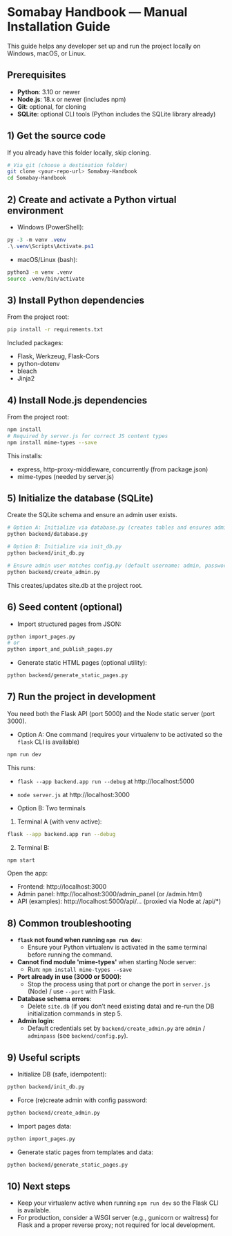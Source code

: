 # Somabay Handbook — Manual Installation Guide

This guide helps any developer set up and run the project locally on Windows, macOS, or Linux.

## Prerequisites
- **Python**: 3.10 or newer
- **Node.js**: 18.x or newer (includes npm)
- **Git**: optional, for cloning
- **SQLite**: optional CLI tools (Python includes the SQLite library already)

## 1) Get the source code
If you already have this folder locally, skip cloning.

```bash
# Via git (choose a destination folder)
git clone <your-repo-url> Somabay-Handbook
cd Somabay-Handbook
```

## 2) Create and activate a Python virtual environment
- Windows (PowerShell):
```powershell
py -3 -m venv .venv
.\.venv\Scripts\Activate.ps1
```
- macOS/Linux (bash):
```bash
python3 -m venv .venv
source .venv/bin/activate
```

## 3) Install Python dependencies
From the project root:
```bash
pip install -r requirements.txt
```
Included packages:
- Flask, Werkzeug, Flask-Cors
- python-dotenv
- bleach
- Jinja2

## 4) Install Node.js dependencies
From the project root:
```bash
npm install
# Required by server.js for correct JS content types
npm install mime-types --save
```
This installs:
- express, http-proxy-middleware, concurrently (from package.json)
- mime-types (needed by server.js)

## 5) Initialize the database (SQLite)
Create the SQLite schema and ensure an admin user exists.
```bash
# Option A: Initialize via database.py (creates tables and ensures admin)
python backend/database.py

# Option B: Initialize via init_db.py
python backend/init_db.py

# Ensure admin user matches config.py (default username: admin, password: adminpass)
python backend/create_admin.py
```
This creates/updates site.db at the project root.

## 6) Seed content (optional)
- Import structured pages from JSON:
```bash
python import_pages.py
# or
python import_and_publish_pages.py
```
- Generate static HTML pages (optional utility):
```bash
python backend/generate_static_pages.py
```

## 7) Run the project in development
You need both the Flask API (port 5000) and the Node static server (port 3000).

- Option A: One command (requires your virtualenv to be activated so the `flask` CLI is available)
```bash
npm run dev
```
This runs:
- `flask --app backend.app run --debug` at http://localhost:5000
- `node server.js` at http://localhost:3000

- Option B: Two terminals
1) Terminal A (with venv active):
```bash
flask --app backend.app run --debug
```
2) Terminal B:
```bash
npm start
```

Open the app:
- Frontend: http://localhost:3000
- Admin panel: http://localhost:3000/admin_panel (or /admin.html)
- API (examples): http://localhost:5000/api/... (proxied via Node at /api/*)

## 8) Common troubleshooting
- **`flask` not found when running `npm run dev`**:
  - Ensure your Python virtualenv is activated in the same terminal before running the command.
- **Cannot find module 'mime-types'** when starting Node server:
  - Run: `npm install mime-types --save`
- **Port already in use (3000 or 5000)**:
  - Stop the process using that port or change the port in `server.js` (Node) / use `--port` with Flask.
- **Database schema errors**:
  - Delete `site.db` (if you don’t need existing data) and re-run the DB initialization commands in step 5.
- **Admin login**:
  - Default credentials set by `backend/create_admin.py` are `admin` / `adminpass` (see `backend/config.py`).

## 9) Useful scripts
- Initialize DB (safe, idempotent):
```bash
python backend/init_db.py
```
- Force (re)create admin with config password:
```bash
python backend/create_admin.py
```
- Import pages data:
```bash
python import_pages.py
```
- Generate static pages from templates and data:
```bash
python backend/generate_static_pages.py
```

## 10) Next steps
- Keep your virtualenv active when running `npm run dev` so the Flask CLI is available.
- For production, consider a WSGI server (e.g., gunicorn or waitress) for Flask and a proper reverse proxy; not required for local development.